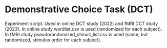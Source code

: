 # Demonstrative Choice Task (DCT) 
Experiment script. 
Used in online DCT study (2022) and fMRI DCT study (2023). 
In online study wordlist.csv is used (randomized for each subject). 
In fMRI study pseudorandomized_stimuli_list.csv is used (same, but randomized, stimulus order for each subject). 
